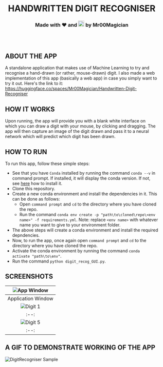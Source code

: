 <h1 align = "center"> HANDWRITTEN DIGIT RECOGNISER 
  <h3 align = "center"> Made with ❤️ and <img title = "Python" src = "https://user-images.githubusercontent.com/92143521/166102826-59081947-8e61-4e41-87d6-58ef893f0187.svg" height = "20px"> by Mr00Magician
  </h3>
</h1>
<br>
<br>

## ABOUT THE APP
A standalone application that makes use of Machine Learning to try and recognise a hand-drawn (or rather, mouse-drawn) digit. I also made a web implementation of this app (basically a web app) in case you simply want to try it out. Here's the link to it: https://huggingface.co/spaces/Mr00Magician/Handwritten-Digit-Recogniser

## HOW IT WORKS
Upon running, the app will provide you with a blank white interface on which you can draw a digit with your mouse, by clicking and dragging.
The app will then capture an image of the digit drawn and pass it to a neural network which will predict which digit has been drawn.

## HOW TO RUN
To run this app, follow these simple steps:
- See that you have `Conda` installed by running the command `conda --v` in command prompt. If installed, it will display the conda version. If not, see <a href = "https://docs.conda.io/projects/conda/en/latest/user-guide/install/download.html" >here</a> how to install it.
- Clone this repository.
- Create a new conda environment and install the dependencies in it. This can be done as follows:
  - Open `command prompt` and `cd` to the directory where you have cloned the repo.
  - Run the command `conda env create -p "path\to\cloned\repo\<env name>" -f requirements.yml`. Note: replace `<env name>` with whatever name you want to give to your environment folder.
- The above steps will create a conda environment and install the required depndencies.
- Now, to run the app, once again open `command prompt` and `cd` to the directory where you have cloned the repo.
- Activate the conda environment by running the command `conda activate "path\to\env"`.
- Run the command `python digit_recog_GUI.py`.

## SCREENSHOTS
  |![App Window](https://user-images.githubusercontent.com/92143521/166221413-9aa1a3ce-9021-4898-a354-181cf3196aa3.png)|
  |:--:|
  |Application Window|
  |![Digit 1](https://user-images.githubusercontent.com/92143521/166222673-8ff0bedd-8fc2-488c-bd9f-5a04fb3210d2.png)|
  |:--:|
  |![Digit 5](https://user-images.githubusercontent.com/92143521/166222725-42585cf8-fe83-4b1d-beef-bcf4d943cf88.png)|
  |:--:|

## A GIF TO DEMONSTRATE WORKING OF THE APP
  ![DigitRecogniser Sample](https://user-images.githubusercontent.com/92143521/166222772-0fb2ffaf-aa4d-49ae-902c-f1498c8969dc.gif)
  
